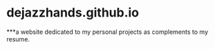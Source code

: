# dejazzhands.github.io

***a website dedicated to my personal projects as complements to my resume.
